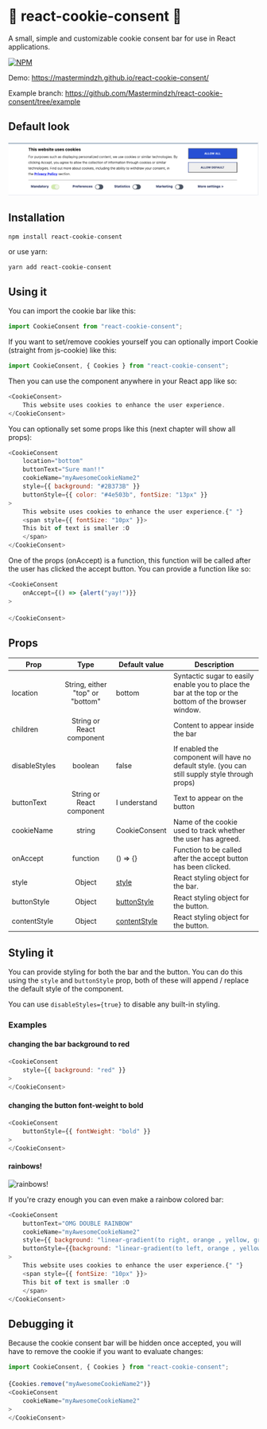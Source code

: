 # :cookie: react-cookie-consent :cookie:

A small, simple and customizable cookie consent bar for use in React applications.

[![NPM](https://nodei.co/npm/react-cookie-consent.png)](https://npmjs.org/package/react-cookie-consent)


Demo: https://mastermindzh.github.io/react-cookie-consent/

Example branch: https://github.com/Mastermindzh/react-cookie-consent/tree/example


## Default look

![default look](https://raw.githubusercontent.com/Mastermindzh/react-cookie-consent/master/images/default.png)


## Installation

```
npm install react-cookie-consent
```

or use yarn:

```
yarn add react-cookie-consent
```

## Using it

You can import the cookie bar like this:

```js
import CookieConsent from "react-cookie-consent";
```
If you want to set/remove cookies yourself you can optionally import Cookie (straight from js-cookie) like this:
```js
import CookieConsent, { Cookies } from "react-cookie-consent";
```

Then you can use the component anywhere in your React app like so:

```js
<CookieConsent>
    This website uses cookies to enhance the user experience.
</CookieConsent>
```
You can optionally set some props like this (next chapter will show all props):

```js
<CookieConsent
    location="bottom"
    buttonText="Sure man!!"
    cookieName="myAwesomeCookieName2"
    style={{ background: "#2B373B" }}
    buttonStyle={{ color: "#4e503b", fontSize: "13px" }}
>
    This website uses cookies to enhance the user experience.{" "}
    <span style={{ fontSize: "10px" }}>
    This bit of text is smaller :O
    </span>
</CookieConsent>
```

One of the props (onAccept) is a function, this function will be called after the user has clicked the accept button. You can provide a function like so:

```js
<CookieConsent
    onAccept={() => {alert("yay!")}}
>

</CookieConsent>
```

## Props
| Prop          |               Type               | Default value | Description                                                                                           |
|---------------|:--------------------------------:|---------------|-------------------------------------------------------------------------------------------------------|
| location      | String, either "top" or "bottom" | bottom        | Syntactic sugar to easily enable you to place the bar at the top or the bottom of the browser window. |
| children      | String or React component        |               | Content to appear inside the bar                                                                      |
| disableStyles | boolean                          | false         | If enabled the component will have no default style. (you can still supply style through props)       |
| buttonText    | String or React component        | I understand  | Text to appear on the button                                                                          |
| cookieName    | string                           | CookieConsent | Name of the cookie used to track whether the user has agreed.                                         |
| onAccept      | function                         | () => {}      | Function to be called after the accept button has been clicked.                                       |
| style      | Object                           | [style](style) | React styling object for the bar.                                                              |
| buttonStyle   | Object                           | [buttonStyle](buttonStyle) | React styling object for the button.                                                     |
| contentStyle  | Object                           | [contentStyle](contentStyle) | React styling object for the button.                                                   |

## Styling it

You can provide styling for both the bar and the button.
You can do this using the `style` and `buttonStyle` prop, both of these will append / replace the default style of the component.

You can use `disableStyles={true}` to disable any built-in styling.

### Examples

#### changing the bar background to red

```js
<CookieConsent
    style={{ background: "red" }}
>
</CookieConsent>
```

#### changing the button font-weight to bold
```js
<CookieConsent
    buttonStyle={{ fontWeight: "bold" }}
>
</CookieConsent>
```

#### rainbows!

![rainbows!](https://github.com/Mastermindzh/react-cookie-consent/blob/master/images/rainbow.png?raw=true)

If you're crazy enough you can even make a rainbow colored bar:

```js
<CookieConsent
    buttonText="OMG DOUBLE RAINBOW"
    cookieName="myAwesomeCookieName2"
    style={{ background: "linear-gradient(to right, orange , yellow, green, cyan, blue, violet)", textShadow: "2px 2px black" }}
    buttonStyle={{background: "linear-gradient(to left, orange , yellow, green, cyan, blue, violet)", color:"white", fontWeight: "bolder", textShadow: "2px 2px black"}}
>
    This website uses cookies to enhance the user experience.{" "}
    <span style={{ fontSize: "10px" }}>
    This bit of text is smaller :O
    </span>
</CookieConsent>
```

## Debugging it

Because the cookie consent bar will be hidden once accepted, you will have to remove the cookie if you want to evaluate changes:

```js
import CookieConsent, { Cookies } from "react-cookie-consent";

{Cookies.remove("myAwesomeCookieName2")}
<CookieConsent
    cookieName="myAwesomeCookieName2"
>
</CookieConsent>
```

[style]: https://github.com/karland/react-cookie-consent/blob/master/src/index.js#L17-L28
[buttonStyle]: https://github.com/karland/react-cookie-consent/blob/master/src/index.js#L29
[contentStyle]: https://github.com/karland/react-cookie-consent/blob/master/src/index.js#L30-L39